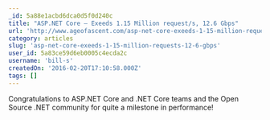 ```yaml
---
_id: 5a88e1acbd6dca0d5f0d240c
title: "ASP.NET Core – Exeeds 1.15 Million request/s, 12.6 Gbps"
url: 'http://www.ageofascent.com/asp-net-core-exeeds-1-15-million-requests-12-6-gbps/'
category: articles
slug: 'asp-net-core-exeeds-1-15-million-requests-12-6-gbps'
user_id: 5a83ce59d6eb0005c4ecda2c
username: 'bill-s'
createdOn: '2016-02-20T17:10:58.000Z'
tags: []
---
```


Congratulations to ASP.NET Core and .NET Core teams and the Open Source .NET community for quite a milestone in performance!

